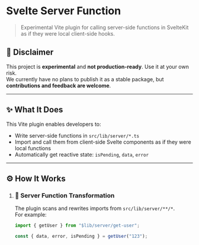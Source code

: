 # Svelte Server Function

> Experimental Vite plugin for calling server-side functions in SvelteKit as if they were local client-side hooks.

## 🚨 Disclaimer

This project is **experimental** and **not production-ready**. Use it at your own risk.  
We currently have no plans to publish it as a stable package, but **contributions and feedback are welcome**.

---

## ✨ What It Does

This Vite plugin enables developers to:

- Write server-side functions in `src/lib/server/*.ts`
- Import and call them from client-side Svelte components as if they were local functions
- Automatically get reactive state: `isPending`, `data`, `error`

---

## ⚙️ How It Works

1. ### 🔁 Server Function Transformation

   The plugin scans and rewrites imports from `src/lib/server/**/*`.  
   For example:

   ```ts
   import { getUser } from "$lib/server/get-user";

   const { data, error, isPending } = getUser("123");
   ```

